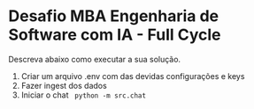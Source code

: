 # Desafio MBA Engenharia de Software com IA - Full Cycle

Descreva abaixo como executar a sua solução.
1.  Criar um arquivo .env com das devidas configurações e keys
2.  Fazer ingest dos dados
3.  Iniciar o chat
` python -m src.chat`